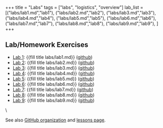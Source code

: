 +++
title = "Labs"
tags = ["labs", "logistics", "overview"]
lab_list = [("labs/lab1.md","lab1"),
            ("labs/lab2.md","lab2"),
            ("labs/lab3.md","lab3"),
            ("labs/lab4.md","lab4"),
            ("labs/lab5.md","lab5"),
            ("labs/lab6.md","lab6"),
            ("labs/lab7.md","lab7"),
            ("labs/lab8.md","lab8"),
            ("labs/lab9.md","lab9"),
             ]
+++

## Lab/Homework Exercises

- [Lab 1](lab1/): {{fill title labs/lab1.md}} ([github](https://github.com/PsuAstro497/lab1-start))
- [Lab 2](lab2/): {{fill title labs/lab2.md}} ([github](https://github.com/PsuAstro497/lab2-start))
- [Lab 3](lab3/): {{fill title labs/lab3.md}} ([github](https://github.com/PsuAstro497/lab3-start))
- [Lab 4](lab4/): {{fill title labs/lab4.md}} ([github](https://github.com/PsuAstro497/lab4-start))
- [Lab 5](lab5/): {{fill title labs/lab5.md}} ([github](https://github.com/PsuAstro497/lab5-start))
- [Lab 6](lab6/): {{fill title labs/lab6.md}} ([github](https://github.com/PsuAstro497/lab6-start))
- [Lab 7](lab7/): {{fill title labs/lab7.md}} ([github](https://github.com/PsuAstro497/lab7-start))
- [Lab 8](lab8/): {{fill title labs/lab8.md}} ([github](https://github.com/PsuAstro497/lab8-start))
- [Lab 9](lab9/): {{fill title labs/lab9.md}} ([github](https://github.com/PsuAstro497/lab9-start))

<!--
{{for (page,lab) in lab_list }}
- Lab {{fill lab_num page}}: {{lab}} [page]({{fill title page}})
{{end}}
-->
\\

See also [GitHub organization](https://github.com/PsuAstro497) and [lessons page](/lessons/).
